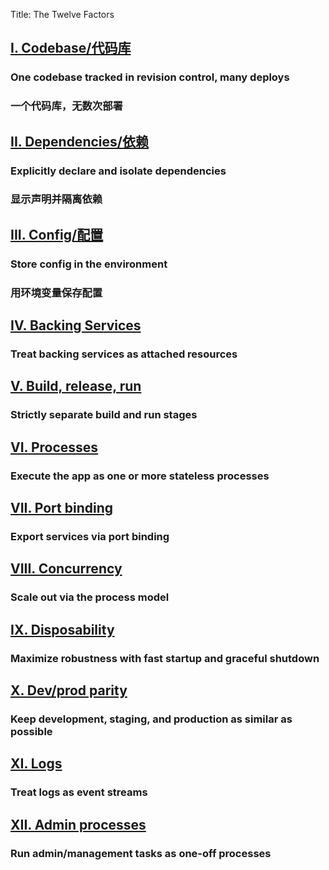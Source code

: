 Title: The Twelve Factors

## [I. Codebase/代码库][0]
### One codebase tracked in revision control, many deploys
### 一个代码库，无数次部署

## [II. Dependencies/依赖][1]
### Explicitly declare and isolate dependencies
### 显示声明并隔离依赖

## [III. Config/配置][2]
### Store config in the environment
### 用环境变量保存配置

## [IV. Backing Services][3]
### Treat backing services as attached resources

## [V. Build, release, run][4]
### Strictly separate build and run stages

## [VI. Processes][5]
### Execute the app as one or more stateless processes

## [VII. Port binding][6]
### Export services via port binding

## [VIII. Concurrency][7]
### Scale out via the process model

## [IX. Disposability][8]
### Maximize robustness with fast startup and graceful shutdown

## [X. Dev/prod parity][9]
### Keep development, staging, and production as similar as possible

## [XI. Logs][10]
### Treat logs as event streams

## [XII. Admin processes][11]
### Run admin/management tasks as one-off processes

[0]: http://www.harmy.me/pages/codebase.html
[1]: http://www.harmy.me/pages/dependencies.html
[2]: http://www.harmy.me/pages/config.html
[3]: http://www.harmy.me/pages/backing-services.html
[4]: http://www.harmy.me/pages/build-release-run.html
[5]: http://www.harmy.me/pages/processes.html
[6]: http://www.harmy.me/pages/port-binding.html
[7]: http://www.harmy.me/pages/concurrency.html
[8]: http://www.harmy.me/pages/disposability
[9]: http://www.harmy.me/pages/devprod-parity.html
[10]: http://www.harmy.me/pages/logs.html
[11]: http://www.harmy.me/pages/admin-processes.html